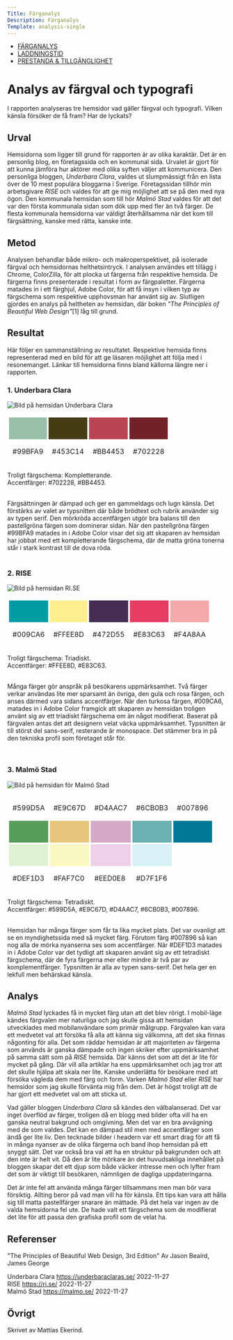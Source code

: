 ```yaml
---
Title: Färganalys
Description: Färganalys
Template: analysis-single
---
```


<div class="nav">
    <ul class="submenu">
        <li class="active"><a href="./01_colors">FÄRGANALYS</a></li>
        <li><a href="./02_load">LADDNINGSTID</a></li>
        <li><a href="./03_design_principles">PRESTANDA &amp; TILLGÄNGLIGHET</a></li>
    </ul>
</div>

# Analys av färgval och typografi

I rapporten analyseras tre hemsidor vad gäller färgval och typografi. Vilken känsla försöker de få fram? Har de lyckats?

## Urval
Hemsidorna som ligger till grund för rapporten är av olika karaktär. Det är en personlig blog, en företagssida och en kommunal sida. Urvalet är gjort för att kunna jämföra hur aktörer med olika syften väljer att kommunicera. Den personliga bloggen, *Underbara Clara*, valdes ut slumpmässigt från en lista över de 10 mest populära bloggarna i Sverige. Företagssidan tillhör min arbetsgivare *RISE* och valdes för att ge mig möjlighet att se på den med nya ögon. Den kommunala hemsidan som till hör *Malmö Stad* valdes för att det var den första kommunala sidan som dök upp med fler än två färger. De flesta kommunala hemsidorna var väldigt återhållsamma när det kom till färgsättning, kanske med rätta, kanske inte.

## Metod

Analysen behandlar både mikro- och makroperspektivet, på isolerade färgval och hemsidornas helthetsintryck. I analysen användes ett tillägg i Chrome, ColorZilla, för att plocka ut färgerna från respektive hemsida. De färgerna finns presenterade i resultat i form av färgpaletter. Färgerna matades in i ett färghjul, Adobe Color, för att få insyn i vilken typ av färgschema som respektive upphovsman har använt sig av. Slutligen gjordes en analys på heltheten av hemsidan, där boken *"The Principles of Beautiful Web Design"*[1] låg till grund.

## Resultat

Här följer en sammanställning av resultatet. Respektive hemsida finns representerad med en bild för att ge läsaren möjlighet att följa med i resonemanget. Länkar till hemsidorna finns bland källorna längre ner i rapporten.  


### 1. Underbara Clara 

![Bild på hemsidan Underbara Clara](%base_url%/assets/img/underbaraclara.png)

<table style="border-spacing: 4px; border-collapse: separate">
    <tr>
        <td style="height: 50px; width: 50px; background-color: #99BFA9">
        <td style="height: 50px; width: 50px; background-color: #453C14">
        <td style="height: 50px; width: 50px; background-color: #BB4453">
        <td style="height: 50px; width: 50px; background-color: #702228">
    </tr>
    <tr>
        <td style="height: 50px; width: 50px;">#99BFA9</td>
        <td style="height: 50px; width: 50px;">#453C14</td>
        <td style="height: 50px; width: 50px;">#BB4453</td>
        <td style="height: 50px; width: 50px;">#702228</td>
    </tr>
</table>

Troligt färgschema: Kompletterande.  
Accentfärger: #702228, #BB4453.  
<br>

Färgsättningen är dämpad och ger en gammeldags och lugn känsla. Det förstärks av valet av typsnitten där både brödtext och rubrik använder sig av typen serif. Den mörkröda accentfärgen utgör bra balans till den pastellgröna färgen som dominerar sidan. När den pastellgröna färgen #99BFA9 matades in i Adobe Color visar det sig att skaparen av hemsidan har jobbat med ett kompletterande färgschema, där de matta gröna tonerna står i stark kontrast till de dova röda.  
<br>

### 2. RISE

![Bild på hemsidan RI.SE](%base_url%/assets/img/rise.png)

<table style="border-spacing: 4px; border-collapse: separate">
    <tr>
        <td style="height: 50px; width: 50px; background-color: #009CA6">
        <td style="height: 50px; width: 50px; background-color: #FFEE8D">
        <td style="height: 50px; width: 50px; background-color: #472D55">
        <td style="height: 50px; width: 50px; background-color: #E83C63">
        <td style="height: 50px; width: 50px; background-color: #F4A8AA">
    </tr>
    <tr>
        <td style="height: 50px; width: 50px;">#009CA6</td>
        <td style="height: 50px; width: 50px;">#FFEE8D</td>
        <td style="height: 50px; width: 50px;">#472D55</td>
        <td style="height: 50px; width: 50px;">#E83C63</td>
        <td style="height: 50px; width: 50px;">#F4A8AA</td>
    </tr>
</table>

Troligt färgschema: Triadiskt.  
Accentfärger: #FFEE8D, #E83C63.  
<br>

Många färger gör anspråk på besökarens uppmärksamhet. Två färger verkar användas lite mer sparsamt än övriga, den gula och rosa färgen, och anses därmed vara sidans accentfärger. När den turkosa färgen, #009CA6, matades in i Adobe Color framgick att skaparen av hemsidan troligen använt sig av ett triadiskt färgschema om än något modifierat. Baserat på färgvalen antas det att designern velat väcka uppmärksamhet. Typsnitten är till störst del sans-serif, resterande är monospace. Det stämmer bra in på den tekniska profil som företaget står för.  

<br>

### 3. Malmö Stad

![Bild på hemsidan för Malmö Stad](%base_url%/assets/img/malmostad.png)

<table style="border-spacing: 4px; border-collapse: separate">
    <tr>
        <td style="height: 50px; width: 50px;">#599D5A</td>
        <td style="height: 50px; width: 50px;">#E9C67D</td>
        <td style="height: 50px; width: 50px;">#D4AAC7</td>
        <td style="height: 50px; width: 50px;">#6CB0B3</td>
        <td style="height: 50px; width: 50px;">#007896</td>
    </tr>
    <tr>
        <td style="height: 50px; width: 50px; background-color: #599D5A">
        <td style="height: 50px; width: 50px; background-color: #E9C67D">
        <td style="height: 50px; width: 50px; background-color: #D4AAC7">
        <td style="height: 50px; width: 50px; background-color: #6CB0B3">
        <td style="height: 50px; width: 50px; background-color: #007896">
    </tr>
    <tr>
        <td style="height: 50px; width: 50px; background-color: #DEF1D3">
        <td style="height: 50px; width: 50px; background-color: #FAF7C0">
        <td style="height: 50px; width: 50px; background-color: #EED0E8">
        <td style="height: 50px; width: 50px; background-color: #D7F1F6">
    </tr>
    <tr>
        <td style="height: 50px; width: 50px;">#DEF1D3</td>
        <td style="height: 50px; width: 50px;">#FAF7C0</td>
        <td style="height: 50px; width: 50px;">#EED0E8</td>
        <td style="height: 50px; width: 50px;">#D7F1F6</td>
    </tr>
</table>

Troligt färgschema: Tetradiskt.  
Accentfärger: #599D5A, #E9C67D, #D4AAC7, #6CB0B3, #007896.  
<br>

Hemsidan har många färger som får ta lika mycket plats. Det var ovanligt att se en myndighetssida med så mycket färg. Förutom färg #007896 så kan nog alla de mörka nyanserna ses som accentfärger. När #DEF1D3 matades in i Adobe Color var det tydligt att skaparen använt sig av ett tetradiskt färgschema, där de fyra färgerna mer eller mindre är två par av komplementfärger. Typsnitten är alla av typen sans-serif. Det hela ger en lekfull men behärskad känsla.

## Analys

*Malmö Stad* lyckades få in mycket färg utan att det blev rörigt. I mobil-läge kändes färgvalen mer naturliga och jag skulle gissa att hemsidan utvecklades med mobilanvändare som primär målgrupp. Färgvalen kan vara ett medvetet val att försöka få alla att känna sig välkomna, att det ska finnas någonting för alla. Det som räddar hemsidan är att majoriteten av färgerna som används är ganska dämpade och ingen skriker efter uppmärksamhet på samma sätt som på *RISE* hemsida. Där känns det som att det är lite för mycket på gång. Där vill alla artiklar ha ens uppmärksamhet och jag tror att det skulle hjälpa att skala ner lite. Kanske underlätta för besökare med att försöka vägleda dem med färg och form. Varken *Malmö Stad* eller *RISE* har hemsidor som jag skulle förvänta mig från dem. Det är högst troligt att de har gjort ett medvetet val om att sticka ut.

Vad gäller bloggen *Underbara Clara* så kändes den välbalanserad. Det var inget överflöd av färger, troligen då en blogg med bilder ofta vill ha en ganska neutral bakgrund och omgivning. Men det var en bra avvägning med de som valdes. Det kan en dämpad stil men med accentfärger som ändå ger lite liv. Den tecknade bilder i headern var ett smart drag för att få in många nyanser av de olika färgerna och band ihop hemsidan på ett snyggt sätt. Det var också bra val att ha en struktur på bakgrunden och att den inte är helt vit. Då den är lite mörkare än det huvudsakliga innehållet på bloggen skapar det ett djup som både väcker intresse men och lyfter fram det som är viktigt till besökaren, nämnligen de dagliga uppdateringarna.

Det är inte fel att använda många färger tillsammans men man bör vara försiktig. Allting beror på vad man vill ha för känsla. Ett tips kan vara att hålla sig till matta pastellfärger snarare än mättade. På det hela var ingen av de valda hemsidorna fel ute. De hade valt ett färgschema som de modifierat det lite för att passa den grafiska profil som de velat ha.

## Referenser

"The Principles of Beautiful Web Design, 3rd Edition"
Av Jason Beaird, James George

Underbara Clara https://underbaraclaras.se/ 2022-11-27  
RISE https://ri.se/ 2022-11-27  
Malmö Stad https://malmo.se/ 2022-11-27  

## Övrigt

Skrivet av Mattias Ekerind.
